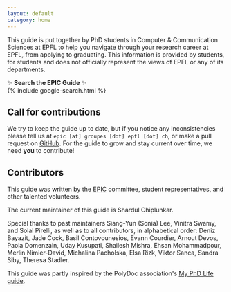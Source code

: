 ```yaml
---
layout: default
category: home
---
```


This guide is put together by PhD students in Computer & Communication Sciences at EPFL to help you navigate through your research career at EPFL, from applying to graduating.
This information is provided by students, for students and does not officially represent the views of EPFL or any of its departments.

✨ **Search the EPIC Guide** ✨  
{% include google-search.html %}

## Call for contributions

We try to keep the guide up to date, but if you notice any inconsistencies please tell us at `epic [at] groupes [dot] epfl [dot] ch`,
or make a pull request on [GitHub](https://github.com/EPIC-guide/epic-guide.github.io).
For the guide to grow and stay current over time, we need **you** to contribute!

## Contributors

This guide was written by the [EPIC](https://www.epfl.ch/campus/associations/list/epic/) committee, student representatives, and other talented volunteers.

The current maintainer of this guide is Shardul Chiplunkar.

Special thanks to past maintainers Siang-Yun (Sonia) Lee, Vinitra Swamy, and Solal Pirelli, as well as to all contributors, in alphabetical order:
Deniz Bayazit, Jade Cock, Basil Contovounesios, Evann Courdier, Arnout Devos, Paola Domenzain, Uday Kusupati, Shailesh Mishra, Ehsan Mohammadpour, Merlin Nimier-David, Michalina Pacholska, Elsa Rizk, Viktor Sanca, Sandra Siby, Theresa Stadler.

This guide was partly inspired by the PolyDoc association's [My PhD Life guide](https://www.epfl.ch/campus/associations/list/polydoc/my-phd-life/).
